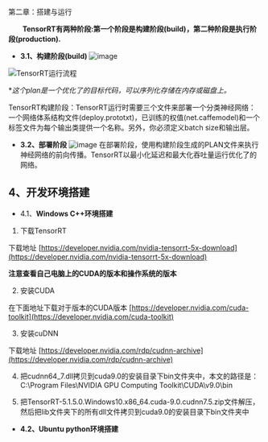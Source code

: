 第二章：搭建与运行

&emsp;&emsp;**TensorRT有两种阶段:第一个阶段是构建阶段(build)，第二种阶段是执行阶段(production).**
- **3.1、构建阶段(build)**
  ![image](https://note.youdao.com/yws/public/resource/a48e105e9dcf98f685bf69937a8ead17/xmlnote/A4A6EF17A0964F89A22BC732A5C19F2D/16563)

![TensorRT运行流程](..\..\Image\专业技能\TensorRT\TensorRT运行流程.png)

**这个plan是一个优化了的目标代码，可以序列化存储在内存或磁盘上。*


TensorRT构建阶段：TensorRT运行时需要三个文件来部署一个分类神经网络：一个网络体系结构文件(deploy.prototxt)，已训练的权值(net.caffemodel)和一个标签文件为每个输出类提供一个名称。另外，你必须定义batch size和输出层。

- **3.2、部署阶段**
  ![image](https://note.youdao.com/yws/public/resource/a48e105e9dcf98f685bf69937a8ead17/xmlnote/46743F3868424F70A8D4889F0B8F5EBF/16565)
  在部署阶段，使用构建阶段生成的PLAN文件来执行神经网络的前向传播。TensorRT以最小化延迟和最大化吞吐量运行优化了的网络。

## 4、开发环境搭建
- 4.1、**Windows C++环境搭建**

1. 下载TensorRT

下载地址
[https://developer.nvidia.com/nvidia-tensorrt-5x-download](https://developer.nvidia.com/nvidia-tensorrt-5x-download)

**注意查看自己电脑上的CUDA的版本和操作系统的版本**

2. 安装CUDA

在下面地址下载对于版本的CUDA版本
[https://developer.nvidia.com/cuda-toolkit](https://developer.nvidia.com/cuda-toolkit)

3. 安装cuDNN

下载地址
[https://developer.nvidia.com/rdp/cudnn-archive](https://developer.nvidia.com/rdp/cudnn-archive)


4. 把cudnn64_7.dll拷贝到cuda9.0的安装目录下bin文件夹中，本文的路径是：C:\Program Files\NVIDIA GPU Computing Toolkit\CUDA\v9.0\bin

5. 把TensorRT-5.1.5.0.Windows10.x86_64.cuda-9.0.cudnn7.5.zip文件解压，然后把lib文件夹下的所有dll文件拷贝到cuda9.0的安装目录下bin文件夹中

- **4.2、Ubuntu python环境搭建**